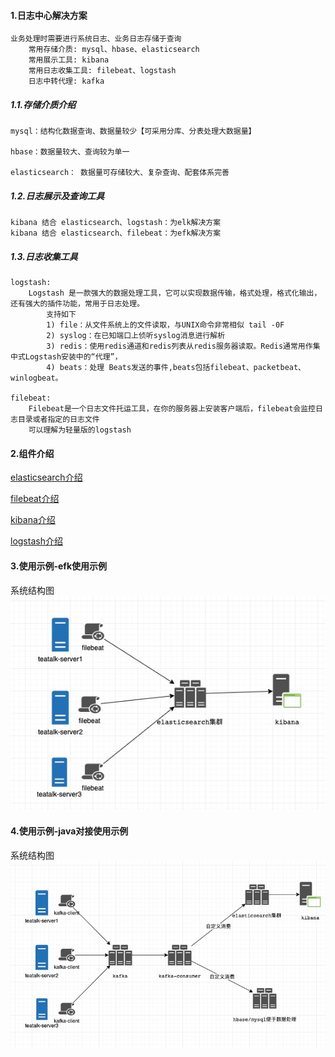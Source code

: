 #### 1.日志中心解决方案
    
    业务处理时需要进行系统日志、业务日志存储于查询
        常用存储介质: mysql、hbase、elasticsearch
        常用展示工具: kibana
        常用日志收集工具: filebeat、logstash
        日志中转代理: kafka
        
##### 1.1.存储介质介绍
    mysql：结构化数据查询、数据量较少【可采用分库、分表处理大数据量】
    
    hbase：数据量较大、查询较为单一
    
    elasticsearch： 数据量可存储较大、复杂查询、配套体系完善
    
##### 1.2.日志展示及查询工具
    kibana 结合 elasticsearch、logstash：为elk解决方案
    kibana 结合 elasticsearch、filebeat：为efk解决方案

##### 1.3.日志收集工具
    logstash:
        Logstash 是一款强大的数据处理工具，它可以实现数据传输，格式处理，格式化输出，还有强大的插件功能，常用于日志处理。
            支持如下
            1) file：从文件系统上的文件读取，与UNIX命令非常相似 tail -0F
            2) syslog：在已知端口上侦听syslog消息进行解析
            3) redis：使用redis通道和redis列表从redis服务器读取。Redis通常用作集中式Logstash安装中的“代理”，
            4) beats：处理 Beats发送的事件,beats包括filebeat、packetbeat、winlogbeat。
          
    filebeat:
        Filebeat是一个日志文件托运工具，在你的服务器上安装客户端后，filebeat会监控日志目录或者指定的日志文件
        可以理解为轻量版的logstash
#### 2.组件介绍
[elasticsearch介绍](elasticsearch)

[filebeat介绍](filebeat)

[kibana介绍](kibana)

[logstash介绍](kibana)

#### 3.使用示例-efk使用示例

系统结构图
![参考](1.efk使用示例/res/stefk.jpg)



#### 4.使用示例-java对接使用示例

系统结构图
![参考](2.java使用示例/res/elkjava.jpg)
    
